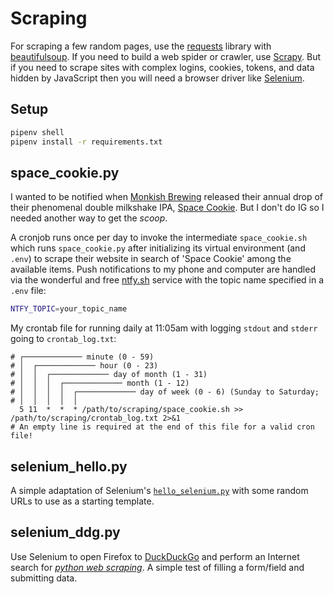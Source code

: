 # Scraping

For scraping a few random pages, use the [requests](https://requests.readthedocs.io/) library with [beautifulsoup](https://beautiful-soup-4.readthedocs.io/). If you need to build a web spider or crawler, use [Scrapy](https://scrapy.org/). But if you need to scrape sites with complex logins, cookies, tokens, and data hidden by JavaScript then you will need a browser driver like [Selenium](https://www.selenium.dev/).

## Setup

```sh
pipenv shell
pipenv install -r requirements.txt
```

## space_cookie.py

I wanted to be notified when [Monkish Brewing](https://www.monkishbrewing.com/) released their annual drop of their phenomenal double milkshake IPA, [Space Cookie](https://untappd.com/b/monkish-brewing-co-space-cookie/2150752). But I don't do IG so I needed another way to get the *scoop*.

A cronjob runs once per day to invoke the intermediate `space_cookie.sh` which runs `space_cookie.py` after initializing its virtual environment (and `.env`) to scrape their website in search of 'Space Cookie' among the available items. Push notifications to my phone and computer are handled via the wonderful and free [ntfy.sh](https://ntfy.sh) service with the topic name specified in a `.env` file:

```sh
NTFY_TOPIC=your_topic_name
```

My crontab file for running daily at 11:05am with logging `stdout` and `stderr` going to `crontab_log.txt`:

```crontab
# ┌───────────── minute (0 - 59)
# │  ┌───────────── hour (0 - 23)
# │  │  ┌───────────── day of month (1 - 31)
# │  │  │  ┌───────────── month (1 - 12)
# │  │  │  │  ┌───────────── day of week (0 - 6) (Sunday to Saturday;
# │  │  │  │  │
  5 11  *  *  * /path/to/scraping/space_cookie.sh >> /path/to/scraping/crontab_log.txt 2>&1
# An empty line is required at the end of this file for a valid cron file!

```

## selenium_hello.py

A simple adaptation of Selenium's [`hello_selenium.py`](https://github.com/SeleniumHQ/seleniumhq.github.io/blob/trunk/examples/python/tests/hello/hello_selenium.py) with some random URLs to use as a starting template.

## selenium_ddg.py

Use Selenium to open Firefox to [DuckDuckGo](https://duckduckgo.com) and perform an Internet search for *[python web scraping](https://duckduckgo.com/?t=h_&q=python+web+scraping)*. A simple test of filling a form/field and submitting data.
